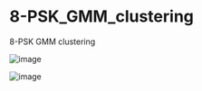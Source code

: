 # 8-PSK_GMM_clustering
8-PSK GMM clustering

![image](https://user-images.githubusercontent.com/80626713/143782603-0c791e1e-6fce-4e1e-bdbc-9ab84b21b418.png)

![image](https://user-images.githubusercontent.com/80626713/143782592-49c63f1d-d9e3-4ef0-a2f2-c8b11b2833a2.png)
